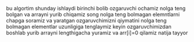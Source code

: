 bu algortim shunday ishlaydi birinchi bolib ozgaruvchi ochamiz nolga teng bolgan va arrayni yurib chiqamiz song nolga teng bolmagan elemntlarni chapga soramiz va yaratgan ozgaruvchimizni qiymatini nolga teng bolmagan elementlar uzunligiga tenglaymiz keyin ozgaruvchimizdan boshlab yurib arrayni lengthigacha yuramiz va arr[i]=0 qilamiz natija tayyor